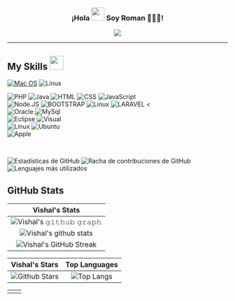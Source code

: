 <h3 align="center">¡Hola <img src = "https://raw.githubusercontent.com/MartinHeinz/MartinHeinz/master/wave.gif" width = 30px> Soy Roman 👨🏼‍💻!</h3>

  <p align="center">
  <a href="https://github.com/DenverCoder1/readme-typing-svg"><img src="https://readme-typing-svg.herokuapp.com?lines=Estudiante+de+FP+de+Grado+Superior+de+DAW;La+Programacion+es+mi+pasion!&center=true&width=500&height=45"></a>
</p>

<hr>


<h2> My Skills <img src = "https://media2.giphy.com/media/QssGEmpkyEOhBCb7e1/giphy.gif?cid=ecf05e47a0n3gi1bfqntqmob8g9aid1oyj2wr3ds3mg700bl&rid=giphy.gif" width = 32px> </h2>

[![Mac OS]()]()
 ![Linux]()

 ![PHP](https://img.shields.io/badge/PHP-777BB4?style=for-the-badge&logo=php&logoColor=white)
 ![Java](https://img.shields.io/badge/Java-ED8B00?style=for-the-badge&logo=openjdk&logoColor=white)
  ![HTML](https://img.shields.io/badge/HTML5-E34F26?style=for-the-badge&logo=html5&logoColor=white)
   ![CSS](https://img.shields.io/badge/CSS3-1572B6?style=for-the-badge&logo=css3&logoColor=white)
    ![JavaScript](https://img.shields.io/badge/JavaScript-F7DF1E?style=for-the-badge&logo=javascript&logoColor=black) <br>
     ![Node.JS](https://img.shields.io/badge/Node.js-43853D?style=for-the-badge&logo=node.js&logoColor=white)
      ![BOOTSTRAP](https://img.shields.io/badge/Angular-DD0031?style=for-the-badge&logo=angular&logoColor=white)
      ![Linux](https://img.shields.io/badge/Bootstrap-563D7C?style=for-the-badge&logo=bootstrap&logoColor=white)
       ![LARAVEL](https://img.shields.io/badge/Laravel-FF2D20?style=for-the-badge&logo=laravel&logoColor=white) <<br>
       ![Oracle](https://img.shields.io/badge/Oracle-F80000?style=for-the-badge&logo=Oracle&logoColor=white)
       ![MySql](https://img.shields.io/badge/MySQL-005C84?style=for-the-badge&logo=mysql&logoColor=white)<br>
  ![Eclipse](https://img.shields.io/badge/Eclipse-2C2255?style=for-the-badge&logo=eclipse&logoColor=white)
   ![Visual](https://img.shields.io/badge/Visual_Studio_Code-0078D4?style=for-the-badge&logo=visual%20studio%20code&logoColor=white)<br>
       ![Linux](https://img.shields.io/badge/Linux-FCC624?style=for-the-badge&logo=linux&logoColor=black)
       ![Ubuntu](https://img.shields.io/badge/Ubuntu-E95420?style=for-the-badge&logo=ubuntu&logoColor=white)<br>
       ![Apple](https://img.shields.io/badge/Apple-MacBook_Air_M1-999999?style=for-the-badge&logo=apple&logoColor=white)
      

<br>
	 
![Estadísticas de GitHub](https://github-readme-stats.vercel.app/api?username=romankoc&show_icons=true&theme=dark&title_color=efdb50&locale=en)
![Racha de contribuciones de GitHub](https://github-readme-streak-stats.herokuapp.com/?user=romankoc&theme=dark)
![Lenguajes más utilizados](https://github-readme-stats.vercel.app/api/top-langs?username=romankoc&show_icons=true&theme=dark&title_color=efdb50&locale=en&layout=compact)

## GitHub Stats


|                                                                     Vishal's Stats                                                                     |
|:------------------------------------------------------------------------------------------------------------------------------------------------------:|
| ![Vishal's 𝚐𝚒𝚝𝚑𝚞𝚋 𝚐𝚛𝚊𝚙𝚑](https://activity-graph.herokuapp.com/graph?username=I-am-vishalmaurya&theme=react-dark&hide_border=true&area=true) |
| ![Vishal's github stats](https://github-readme-stats.vercel.app/api?username=I-am-vishalmaurya&show_icons=true&theme=algolia)              | 
| ![Vishal's GitHub Streak](https://github-readme-streak-stats.herokuapp.com/?user=I-am-vishalmaurya&theme=algolia)                    | 
    

|                                                                                                      Vishal's Stars                                                                                                       |                                                           Top Languages                                                           |      
|:-------------------------------------------------------------------------------------------------------------------------------------------------------------------------------------------------------------------------:|:---------------------------------------------------------------------------------------------------------------------------------:|
| ![Github Stars](https://github-readme-stats.vercel.app/api?username=I-am-vishalmaurya&show_icons=true&locale=en&count_private=true&hide_rank=true&custom_title=My%20GitHub%20Stats&disable_animations=true&theme=algolia) | ![Top Langs](https://github-readme-stats.vercel.app/api/top-langs/?username=Aditya664&langs_count=8&theme=algolia&layout=compact) |




<table style="border: none">
  <tr>
  <td width="50%" valign="top">






<!--
**RomanKoc/RomanKoc** is a ✨ _special_ ✨ repository because its `README.md` (this file) appears on your GitHub profile.

Here are some ideas to get you started:

- 🔭 I’m currently working on ...
- 🌱 I’m currently learning ...
- 👯 I’m looking to collaborate on ...
- 🤔 I’m looking for help with ...
- 💬 Ask me about ...
- 📫 How to reach me: ...
- 😄 Pronouns: ...
- ⚡ Fun fact: ...
-->
